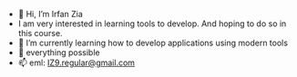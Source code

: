 - 👋 Hi, I’m Irfan Zia
-   I am very interested in learning tools to develop. And hoping to do so in this course.
- 🌱 I’m currently learning how to develop applications using modern tools
- 💞️ everything possible
- 📫 eml: IZ9.regular@gmail.com 

<!---
Izia-cmd/Izia-cmd is a ✨ special ✨ repository because its `README.md` (this file) appears on your GitHub profile.
You can click the Preview link to take a look at your changes.
--->

